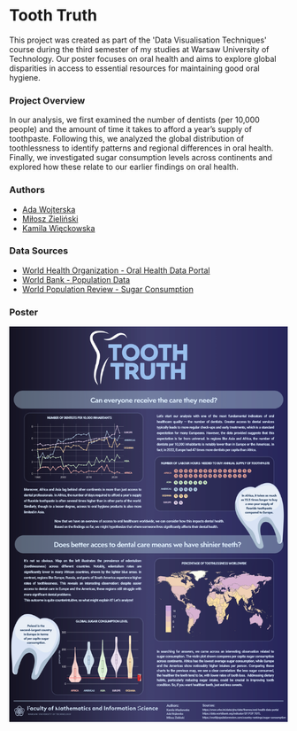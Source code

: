 # Tooth Truth

This project was created as part of the 'Data Visualisation Techniques' course during the third semester of my studies at Warsaw University of Technology.
Our poster focuses on oral health and aims to explore global disparities in access to essential resources for maintaining good oral hygiene.

### Project Overview

In our analysis, we first examined the number of dentists (per 10,000 people) and the amount of time it takes to afford a year’s supply of toothpaste. Following this, we analyzed the global distribution of toothlessness to identify patterns and regional differences in oral health. Finally, we investigated sugar consumption levels across continents and explored how these relate to our earlier findings on oral health.

### Authors

- [Ada Wojterska](https://github.com/adawojterska)
- [Miłosz Zieliński](https://github.com/zielinskim04)
- [Kamila Więckowska](https://github.com/kamilawieckowska)

### Data Sources

- [World Health Organization - Oral Health Data Portal](https://www.who.int/data/gho/data/themes/oral-health-data-portal)
- [World Bank - Population Data](https://data.worldbank.org/indicator/SP.POP.TOTL)
- [World Population Review - Sugar Consumption](https://worldpopulationreview.com/country-rankings/sugar-consumption)

### Poster

![Tooth Truth Poster](Wieckowska_Wojterska_Zielinski.png)
